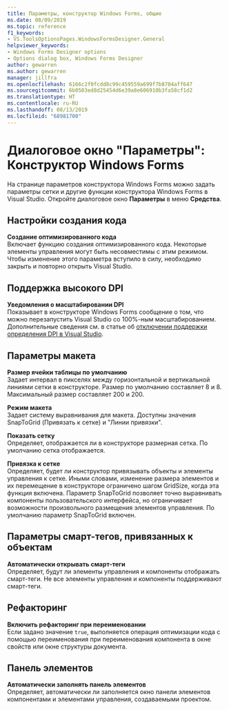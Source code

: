 ```yaml
---
title: Параметры, конструктор Windows Forms, общие
ms.date: 08/09/2019
ms.topic: reference
f1_keywords:
- VS.ToolsOptionsPages.WindowsFormsDesigner.General
helpviewer_keywords:
- Windows Forms Designer options
- Options dialog box, Windows Forms Designer
author: gewarren
ms.author: gewarren
manager: jillfra
ms.openlocfilehash: 6166c2f0fcdd8c99c459559a699f7b8704aff647
ms.sourcegitcommit: 6b0503ed8d25454d6e39a8e606910b3fa58cf1d2
ms.translationtype: HT
ms.contentlocale: ru-RU
ms.lasthandoff: 08/13/2019
ms.locfileid: "68981700"
---
```

# <a name="options-dialog-box-windows-forms-designer"></a>Диалоговое окно "Параметры": Конструктор Windows Forms

На странице параметров конструктора Windows Forms можно задать параметры сетки и другие функции конструктора Windows Forms в Visual Studio. Откройте диалоговое окно **Параметры** в меню **Средства**.

## <a name="code-generation-settings"></a>Настройки создания кода

**Создание оптимизированного кода**\
Включает функцию создания оптимизированного кода. Некоторые элементы управления могут быть несовместимы с этим режимом. Чтобы изменение этого параметра вступило в силу, необходимо закрыть и повторно открыть Visual Studio.

## <a name="high-dpi-support"></a>Поддержка высокого DPI

**Уведомления о масштабировании DPI**\
Показывает в конструкторе Windows Forms сообщение о том, что можно перезапустить Visual Studio со 100%-ным масштабированием. Дополнительные сведения см. в статье об [отключении поддержки определения DPI в Visual Studio](/dotnet/framework/winforms/disable-dpi-awareness-visual-studio).

## <a name="layout-settings"></a>Параметры макета

**Размер ячейки таблицы по умолчанию**\
Задает интервал в пикселях между горизонтальной и вертикальной линиями сетки в конструкторе. Размер по умолчанию составляет 8 и 8. Максимальный размер составляет 200 и 200.

**Режим макета**\
Задает систему выравнивания для макета. Доступны значения SnapToGrid (Привязать к сетке) и "Линии привязки".

**Показать сетку**\
Определяет, отображается ли в конструкторе размерная сетка. По умолчанию сетка отображается.

**Привязка к сетке**\
Определяет, будет ли конструктор привязывать объекты и элементы управления к сетке. Иными словами, изменение размера элементов и их перемещение в конструкторе ограничено шагом GridSize, когда эта функция включена. Параметр SnapToGrid позволяет точно выравнивать компоненты пользовательского интерфейса, но ограничивает возможности произвольного размещения элементов управления. По умолчанию параметр SnapToGrid включен.

## <a name="object-bound-smart-tag-settings"></a>Параметры смарт-тегов, привязанных к объектам

**Автоматически открывать смарт-теги**\
Определяет, будут ли элементы управления и компоненты отображать смарт-теги. Не все элементы управления и компоненты поддерживают смарт-теги.

## <a name="refactoring"></a>Рефакторинг

**Включить рефакторинг при переименовании**\
Если задано значение `true`, выполняется операция оптимизации кода с помощью переименования при переименования компонента в окне свойств или окне структуры документа.

## <a name="toolbox"></a>Панель элементов

**Автоматически заполнять панель элементов**\
Определяет, автоматически ли заполняется окно панели элементов компонентами и элементами управления, создаваемыми проектом.